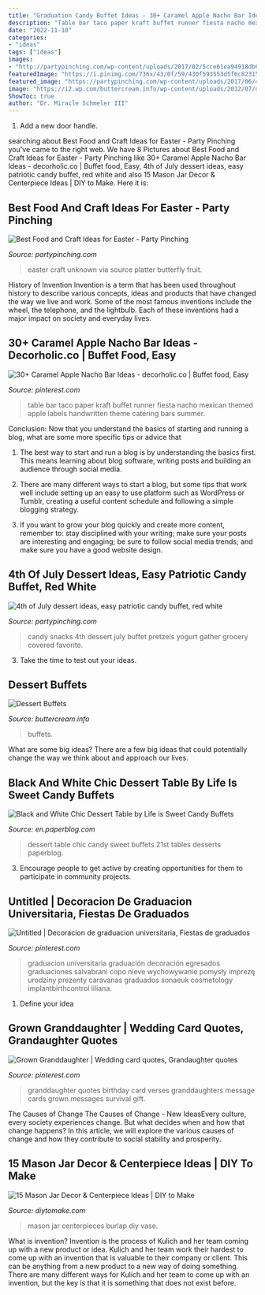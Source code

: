 ```yaml
---
title: "Graduation Candy Buffet Ideas - 30+ Caramel Apple Nacho Bar Ideas"
description: "Table bar taco paper kraft buffet runner fiesta nacho mexican themed apple labels handwritten theme catering bars summer"
date: "2022-11-10"
categories:
- "ideas"
tags: ["ideas"]
images:
- "http://partypinching.com/wp-content/uploads/2017/02/5cce61ea94918db689a80c460d37bf6b.jpg"
featuredImage: "https://i.pinimg.com/736x/43/0f/59/430f593553d5f6c8231574047aee953f.jpg"
featured_image: "https://partypinching.com/wp-content/uploads/2017/06/4a.jpg"
image: "https://i2.wp.com/buttercream.info/wp-content/uploads/2012/07/dsc_0044_197.jpg?ssl=1"
ShowToc: true
author: "Dr. Miracle Schmeler III"
---
```



1. Add a new door handle. 

	

		
searching about Best Food and Craft Ideas for Easter - Party Pinching you've came to the right web. We have 8 Pictures about Best Food and Craft Ideas for Easter - Party Pinching like 30+ Caramel Apple Nacho Bar Ideas - decorholic.co | Buffet food, Easy, 4th of July dessert ideas, easy patriotic candy buffet, red white and also 15 Mason Jar Decor &amp; Centerpiece Ideas | DIY to Make. Here it is:
		
    
## Best Food And Craft Ideas For Easter - Party Pinching

<img loading=lazy src="http://partypinching.com/wp-content/uploads/2017/02/5cce61ea94918db689a80c460d37bf6b.jpg" onerror="this.onerror=null;this.src='https://tse1.mm.bing.net/th?id=OIP.V-8H1HavOilbWkq9u6pVWAHaLG&amp;pid=15.1';" alt="Best Food and Craft Ideas for Easter - Party Pinching">

_Source: partypinching.com_

>easter craft unknown via source platter butterfly fruit. 

	

History of Invention
Invention is a term that has been used throughout history to describe various concepts, ideas and products that have changed the way we live and work. Some of the most famous inventions include the wheel, the telephone, and the lightbulb. Each of these inventions had a major impact on society and everyday lives.

    
## 30+ Caramel Apple Nacho Bar Ideas - Decorholic.co | Buffet Food, Easy

<img loading=lazy src="https://i.pinimg.com/736x/67/b8/b5/67b8b507294ad73070a9da9cffa5d4b6.jpg" onerror="this.onerror=null;this.src='https://tse1.mm.bing.net/th?id=OIP.YS9wpRgCsTaB90oR4sMbIgHaLH&amp;pid=15.1';" alt="30+ Caramel Apple Nacho Bar Ideas - decorholic.co | Buffet food, Easy">

_Source: pinterest.com_

>table bar taco paper kraft buffet runner fiesta nacho mexican themed apple labels handwritten theme catering bars summer. 

	

Conclusion: Now that you understand the basics of starting and running a blog, what are some more specific tips or advice that
1. The best way to start and run a blog is by understanding the basics first. This means learning about blog software, writing posts and building an audience through social media.
2. There are many different ways to start a blog, but some tips that work well include setting up an easy to use platform such as WordPress or Tumblr, creating a useful content schedule and following a simple blogging strategy.

3. If you want to grow your blog quickly and create more content, remember to: stay disciplined with your writing; make sure your posts are interesting and engaging; be sure to follow social media trends; and make sure you have a good website design.

    
## 4th Of July Dessert Ideas, Easy Patriotic Candy Buffet, Red White

<img loading=lazy src="https://partypinching.com/wp-content/uploads/2017/06/4a.jpg" onerror="this.onerror=null;this.src='https://tse2.mm.bing.net/th?id=OIP.nWfYOPOyHjfEe0tm6hn_kAHaJ4&amp;pid=15.1';" alt="4th of July dessert ideas, easy patriotic candy buffet, red white">

_Source: partypinching.com_

>candy snacks 4th dessert july buffet pretzels yogurt gather grocery covered favorite. 

	

3. Take the time to test out your ideas.

    
## Dessert Buffets

<img loading=lazy src="https://i2.wp.com/buttercream.info/wp-content/uploads/2012/07/dsc_0044_197.jpg?ssl=1" onerror="this.onerror=null;this.src='https://tse3.mm.bing.net/th?id=OIP.pXZ33LF49y7F2RAbbIUrGQHaE9&amp;pid=15.1';" alt="Dessert Buffets">

_Source: buttercream.info_

>buffets. 

	

What are some big ideas?
There are a few big ideas that could potentially change the way we think about and approach our lives.

    
## Black And White Chic Dessert Table By Life Is Sweet Candy Buffets

<img loading=lazy src="https://m5.paperblog.com/i/41/410100/black-and-white-chic-dessert-table-by-life-is-L-MkKW5w.jpeg" onerror="this.onerror=null;this.src='https://tse3.mm.bing.net/th?id=OIP.R3z7pTciN48ifX6ODy2WmAAAAA&amp;pid=15.1';" alt="Black and White Chic Dessert Table by Life is Sweet Candy Buffets">

_Source: en.paperblog.com_

>dessert table chic candy sweet buffets 21st tables desserts paperblog. 

	

3. Encourage people to get active by creating opportunities for them to participate in community projects. 

    
## Untitled | Decoracion De Graduacion Universitaria, Fiestas De Graduados

<img loading=lazy src="https://i.pinimg.com/736x/43/0f/59/430f593553d5f6c8231574047aee953f.jpg" onerror="this.onerror=null;this.src='https://tse1.mm.bing.net/th?id=OIP.cP9Lo880WJvAjI5UqrzRUAHaJ4&amp;pid=15.1';" alt="Untitled | Decoracion de graduacion universitaria, Fiestas de graduados">

_Source: pinterest.com_

>graduacion universitaria graduación decoración egresados graduaciones salvabrani copo nieve wychowywanie pomysły imprezę urodziny prezenty caravanas graduados sonaeuk cosmetology implantbirthcontrol liliana. 

	

1. Define your idea

    
## Grown Granddaughter | Wedding Card Quotes, Grandaughter Quotes

<img loading=lazy src="https://i.pinimg.com/736x/ec/c9/90/ecc990d0eee4cad186633eb0b6dd674a--granddaughters-survival.jpg" onerror="this.onerror=null;this.src='https://tse3.mm.bing.net/th?id=OIP.Y5LbkbX0vZW65khQ3xB2dgDhEs&amp;pid=15.1';" alt="Grown Granddaughter | Wedding card quotes, Grandaughter quotes">

_Source: pinterest.com_

>granddaughter quotes birthday card verses granddaughters message cards grown messages survival gift. 

	

The Causes of Change
The Causes of Change - New IdeasEvery culture, every society experiences change. But what decides when and how that change happens? In this article, we will explore the various causes of change and how they contribute to social stability and prosperity.

    
## 15 Mason Jar Decor &amp; Centerpiece Ideas | DIY To Make

<img loading=lazy src="http://www.diytomake.com/wp-content/uploads/2017/01/Mason-Jar-Burlap-Vase.jpg" onerror="this.onerror=null;this.src='https://tse4.mm.bing.net/th?id=OIP.P1HucTwDrz0bQ-1WAhi9hQHaLF&amp;pid=15.1';" alt="15 Mason Jar Decor &amp; Centerpiece Ideas | DIY to Make">

_Source: diytomake.com_

>mason jar centerpieces burlap diy vase. 

	

What is invention?
Invention is the process of Kulich and her team coming up with a new product or idea. Kulich and her team work their hardest to come up with an invention that is valuable to their company or client. This can be anything from a new product to a new way of doing something. There are many different ways for Kulich and her team to come up with an invention, but the key is that it is something that does not exist before.

